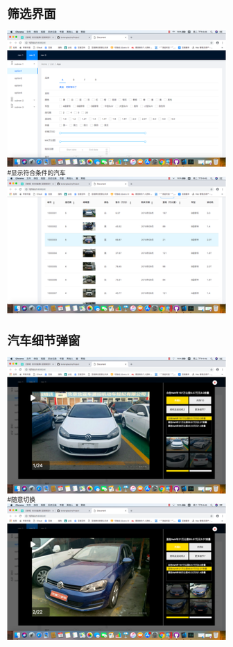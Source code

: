 # 筛选界面
![images](https://github.com/tanlangtao/myProject/blob/master/images/1.png)
#显示符合条件的汽车
![images](https://github.com/tanlangtao/myProject/blob/master/images/2.png)
# 汽车细节弹窗
![images](https://github.com/tanlangtao/myProject/blob/master/images/3.png)
#随意切换
![images](https://github.com/tanlangtao/myProject/blob/master/images/4.png)
